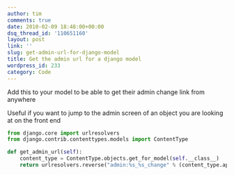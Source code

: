 ```yaml
---
author: tim
comments: true
date: 2010-02-09 18:48:00+00:00
dsq_thread_id: '110651160'
layout: post
link: ''
slug: get-admin-url-for-django-model
title: Get the admin url for a django model
wordpress_id: 233
category: Code
---
```


Add this to your model to be able to get their admin change link from anywhere  

Useful if you want to jump to the admin screen of an object you are looking at
on the front end  



```python
from django.core import urlresolvers
from django.contrib.contenttypes.models import ContentType

def get_admin_url(self):
    content_type = ContentType.objects.get_for_model(self.__class__)
    return urlresolvers.reverse("admin:%s_%s_change" % (content_type.app_label, content_type.model), args=(self.id,))
```
